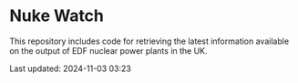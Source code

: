 # Nuke Watch

This repository includes code for retrieving the latest information available on the output of EDF nuclear power plants in the UK.

Last updated: 2024-11-03 03:23